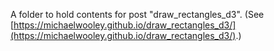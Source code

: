 A folder to hold contents for post "draw_rectangles_d3". (See [https://michaelwooley.github.io/draw_rectangles_d3/](https://michaelwooley.github.io/draw_rectangles_d3/).)
